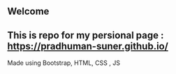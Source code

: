 ## Welcome 
## This is repo for my persional page : https://pradhuman-suner.github.io/
Made using Bootstrap, HTML, CSS , JS 


